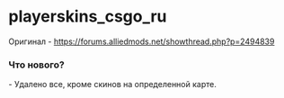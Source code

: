 # playerskins_csgo_ru

Оригинал - https://forums.alliedmods.net/showthread.php?p=2494839

<h3>Что нового?</h3>
- Удалено все, кроме скинов на определенной карте.
